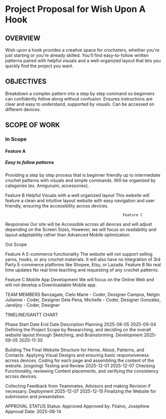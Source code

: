 # Project Proposal for Wish Upon A Hook

## OVERVIEW

Wish upon a hook provides a creative space for crocheters, whether you're just starting or you're already skilled. You'll find easy-to-follow written patterns paired with helpful visuals and a well-organized layout that lets you quickly find the project you want.

## OBJECTIVES

Breakdown a complex pattern into a step by step command so beginners can confidently follow along without confusion.
Ensures instructions are clear and easy to understand, supported by visuals.
Can be accessed on different devices.


## SCOPE OF WORK

### In Scope

#### Feature A
##### Easy to follow patterns
Providing a step by step process that is beginner friendly up to intermediate crochet patterns with visuals and simple commands. Will be organized by categories (ex. Amigurumi, accessories).

Feature B
Helpful Visuals with a well organized layout
This website will feature a clean and intuitive layout website with easy navigation and user friendly, ensuring the accessibility across devices. 

                                                         Feature C
Responsive
Our site will be Accessible across all devices and will adjust depending on the Screen Sizes, However, we will focus on readability and layout adaptability rather than Advanced Mobile optimization.

Out Scope

Feature A
E-commerce functionality
The website will not support selling yarns, hooks, or any crochet materials. It will also have no Integration of 3rd Party E-commerce platforms like Shopee, Etsy, or Lazada.
Feature B
 No real time updates
No real time teaching and requesting of any crochet patterns. 

Feature C
Mobile App Development
We will focus on the Online Web and will not develop a Downloadable Mobile app.


TEAM MEMBERS
Banzagale, Cielo Marie  - Coder, Designer
Campos, Nelgin Julianne - Coder, Designer
Dela Pena, Michelle - Coder, Designer
Gonzalez, Janeljoy - Coder, Designer



TIMELINE/GANTT CHART

Phase
Start Date
End Date
Description
Planning
2025-08-05
2025-09-04
Defining the Project Scope by Researching, and deciding on the overall website layout through Sketching, and Brainstorming.
Development
2025-09-05
2025-11-30


Building The Final Website Structure for Home, About, Patterns, and Contacts. Applying Visual Designs and ensuring basic responsiveness across devices. Coding for each page and assembling the content of the website. (ongoing)
Testing and Review
2025-12-01
2025-12-07
Checking Functionality, reviewing Content placements, and verifying the consistency across devices.

Collecting Feedback from Teammates, Advisors and making Revision if necessary.
Deployment
2025-12-07
2025-12-15
Finalizing the Website for submission and presentation.


 
APPROVAL STATUS 
Status: Approved
Approved by: Fitalvo, Josephine
Approval Date: 2025-08-14




